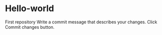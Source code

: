 # Hello-world
First repository
Write a commit message that describes your changes.
Click Commit changes button.
